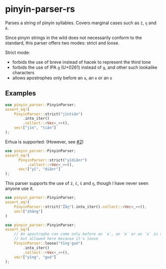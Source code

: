 # pinyin-parser-rs

Parses a string of pinyin syllables. Covers marginal cases such as `ẑ`, `ŋ` and `ê`.

Since pinyin strings in the wild does not necessarily conform to the standard, this parser offers two modes: strict and loose.

Strict mode: 
* forbids the use of breve instead of hacek to represent the third tone
* forbids the use of IPA `ɡ` (U+0261) instead of `g`, and other such lookalike characters
* allows apostrophes only before an `a`, an `e` or an `o` 

## Examples

```rust
use pinyin_parser::PinyinParser;
assert_eq!(
    PinyinParser::strict("jīntiān")
        .into_iter()
        .collect::<Vec<_>>(),
    vec!["jīn", "tiān"]
);
```

Erhua is supported: (However, see [#2](https://github.com/sozysozbot/pinyin-parser-rs/issues/2))

```rust
use pinyin_parser::PinyinParser;
assert_eq!(
      PinyinParser::strict("yīdiǎnr")
          .collect::<Vec<_>>(),
      vec!["yī", "diǎnr"]
);
```

This parser supports the use of `ẑ`, `ĉ`, `ŝ` and `ŋ`, though I have never seen anyone use it.
```rust
use pinyin_parser::PinyinParser;
assert_eq!(
    PinyinParser::strict("Ẑāŋ").into_iter().collect::<Vec<_>>(),
    vec!["zhāng"]
)
```

```rust
use pinyin_parser::PinyinParser;
assert_eq!(
    // An apostrophe can come only before an `a`, an `e` or an `o` in strict mode,
    // but allowed here because it's loose    
    PinyinParser::loose("Yīng'guó") 
        .into_iter()
        .collect::<Vec<_>>(),
    vec!["yīng", "guó"]
);
```
